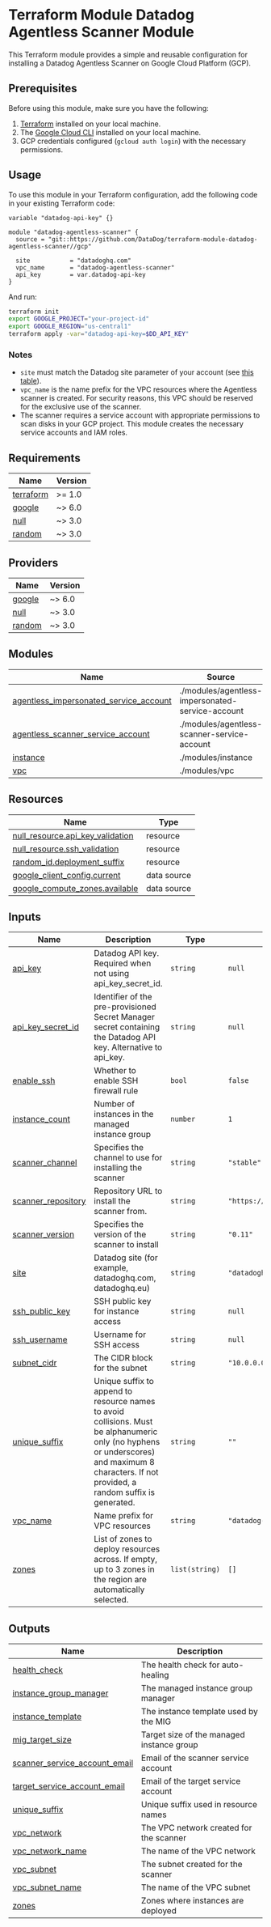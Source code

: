 # Terraform Module Datadog Agentless Scanner Module

This Terraform module provides a simple and reusable configuration for installing a Datadog Agentless Scanner on Google Cloud Platform (GCP).

## Prerequisites

Before using this module, make sure you have the following:

1. [Terraform](https://www.terraform.io/) installed on your local machine.
2. The [Google Cloud CLI](https://cloud.google.com/sdk/docs/install) installed on your local machine.
3. GCP credentials configured (`gcloud auth login`) with the necessary permissions.

## Usage

To use this module in your Terraform configuration, add the following code in your existing Terraform code:

```hcl
variable "datadog-api-key" {}

module "datadog-agentless-scanner" {
  source = "git::https://github.com/DataDog/terraform-module-datadog-agentless-scanner//gcp"

  site           = "datadoghq.com"
  vpc_name       = "datadog-agentless-scanner"
  api_key        = var.datadog-api-key
}
```

And run:
```sh
terraform init
export GOOGLE_PROJECT="your-project-id"
export GOOGLE_REGION="us-central1"
terraform apply -var="datadog-api-key=$DD_API_KEY"
```

### Notes

- `site` must match the Datadog site parameter of your account (see [this table](https://docs.datadoghq.com/getting_started/site/#access-the-datadog-site)).
- `vpc_name` is the name prefix for the VPC resources where the Agentless scanner
  is created. For security reasons, this VPC should be reserved for
  the exclusive use of the scanner.
- The scanner requires a service account with appropriate permissions to scan disks
  in your GCP project. This module creates the necessary service accounts and IAM roles.

<!-- BEGIN_TF_DOCS -->
## Requirements

| Name | Version |
|------|---------|
| <a name="requirement_terraform"></a> [terraform](#requirement\_terraform) | >= 1.0 |
| <a name="requirement_google"></a> [google](#requirement\_google) | ~> 6.0 |
| <a name="requirement_null"></a> [null](#requirement\_null) | ~> 3.0 |
| <a name="requirement_random"></a> [random](#requirement\_random) | ~> 3.0 |

## Providers

| Name | Version |
|------|---------|
| <a name="provider_google"></a> [google](#provider\_google) | ~> 6.0 |
| <a name="provider_null"></a> [null](#provider\_null) | ~> 3.0 |
| <a name="provider_random"></a> [random](#provider\_random) | ~> 3.0 |

## Modules

| Name | Source | Version |
|------|--------|---------|
| <a name="module_agentless_impersonated_service_account"></a> [agentless\_impersonated\_service\_account](#module\_agentless\_impersonated\_service\_account) | ./modules/agentless-impersonated-service-account | n/a |
| <a name="module_agentless_scanner_service_account"></a> [agentless\_scanner\_service\_account](#module\_agentless\_scanner\_service\_account) | ./modules/agentless-scanner-service-account | n/a |
| <a name="module_instance"></a> [instance](#module\_instance) | ./modules/instance | n/a |
| <a name="module_vpc"></a> [vpc](#module\_vpc) | ./modules/vpc | n/a |

## Resources

| Name | Type |
|------|------|
| [null_resource.api_key_validation](https://registry.terraform.io/providers/hashicorp/null/latest/docs/resources/resource) | resource |
| [null_resource.ssh_validation](https://registry.terraform.io/providers/hashicorp/null/latest/docs/resources/resource) | resource |
| [random_id.deployment_suffix](https://registry.terraform.io/providers/hashicorp/random/latest/docs/resources/id) | resource |
| [google_client_config.current](https://registry.terraform.io/providers/hashicorp/google/latest/docs/data-sources/client_config) | data source |
| [google_compute_zones.available](https://registry.terraform.io/providers/hashicorp/google/latest/docs/data-sources/compute_zones) | data source |

## Inputs

| Name | Description | Type | Default | Required |
|------|-------------|------|---------|:--------:|
| <a name="input_api_key"></a> [api\_key](#input\_api\_key) | Datadog API key. Required when not using api\_key\_secret\_id. | `string` | `null` | no |
| <a name="input_api_key_secret_id"></a> [api\_key\_secret\_id](#input\_api\_key\_secret\_id) | Identifier of the pre-provisioned Secret Manager secret containing the Datadog API key. Alternative to api\_key. | `string` | `null` | no |
| <a name="input_enable_ssh"></a> [enable\_ssh](#input\_enable\_ssh) | Whether to enable SSH firewall rule | `bool` | `false` | no |
| <a name="input_instance_count"></a> [instance\_count](#input\_instance\_count) | Number of instances in the managed instance group | `number` | `1` | no |
| <a name="input_scanner_channel"></a> [scanner\_channel](#input\_scanner\_channel) | Specifies the channel to use for installing the scanner | `string` | `"stable"` | no |
| <a name="input_scanner_repository"></a> [scanner\_repository](#input\_scanner\_repository) | Repository URL to install the scanner from. | `string` | `"https://apt.datadoghq.com/"` | no |
| <a name="input_scanner_version"></a> [scanner\_version](#input\_scanner\_version) | Specifies the version of the scanner to install | `string` | `"0.11"` | no |
| <a name="input_site"></a> [site](#input\_site) | Datadog site (for example, datadoghq.com, datadoghq.eu) | `string` | `"datadoghq.com"` | no |
| <a name="input_ssh_public_key"></a> [ssh\_public\_key](#input\_ssh\_public\_key) | SSH public key for instance access | `string` | `null` | no |
| <a name="input_ssh_username"></a> [ssh\_username](#input\_ssh\_username) | Username for SSH access | `string` | `null` | no |
| <a name="input_subnet_cidr"></a> [subnet\_cidr](#input\_subnet\_cidr) | The CIDR block for the subnet | `string` | `"10.0.0.0/24"` | no |
| <a name="input_unique_suffix"></a> [unique\_suffix](#input\_unique\_suffix) | Unique suffix to append to resource names to avoid collisions. Must be alphanumeric only (no hyphens or underscores) and maximum 8 characters. If not provided, a random suffix is generated. | `string` | `""` | no |
| <a name="input_vpc_name"></a> [vpc\_name](#input\_vpc\_name) | Name prefix for VPC resources | `string` | `"datadog-agentless-scanner"` | no |
| <a name="input_zones"></a> [zones](#input\_zones) | List of zones to deploy resources across. If empty, up to 3 zones in the region are automatically selected. | `list(string)` | `[]` | no |

## Outputs

| Name | Description |
|------|-------------|
| <a name="output_health_check"></a> [health\_check](#output\_health\_check) | The health check for auto-healing |
| <a name="output_instance_group_manager"></a> [instance\_group\_manager](#output\_instance\_group\_manager) | The managed instance group manager |
| <a name="output_instance_template"></a> [instance\_template](#output\_instance\_template) | The instance template used by the MIG |
| <a name="output_mig_target_size"></a> [mig\_target\_size](#output\_mig\_target\_size) | Target size of the managed instance group |
| <a name="output_scanner_service_account_email"></a> [scanner\_service\_account\_email](#output\_scanner\_service\_account\_email) | Email of the scanner service account |
| <a name="output_target_service_account_email"></a> [target\_service\_account\_email](#output\_target\_service\_account\_email) | Email of the target service account |
| <a name="output_unique_suffix"></a> [unique\_suffix](#output\_unique\_suffix) | Unique suffix used in resource names |
| <a name="output_vpc_network"></a> [vpc\_network](#output\_vpc\_network) | The VPC network created for the scanner |
| <a name="output_vpc_network_name"></a> [vpc\_network\_name](#output\_vpc\_network\_name) | The name of the VPC network |
| <a name="output_vpc_subnet"></a> [vpc\_subnet](#output\_vpc\_subnet) | The subnet created for the scanner |
| <a name="output_vpc_subnet_name"></a> [vpc\_subnet\_name](#output\_vpc\_subnet\_name) | The name of the VPC subnet |
| <a name="output_zones"></a> [zones](#output\_zones) | Zones where instances are deployed |
<!-- END_TF_DOCS -->